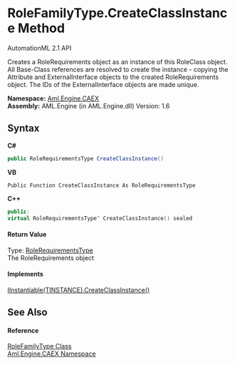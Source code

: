# RoleFamilyType.CreateClassInstance Method 
AutomationML 2.1 API 

Creates a RoleRequirements object as an instance of this RoleClass object. All Base-Class references are resolved to create the instance - copying the Attribute and ExternalInterface objects to the created RoleRequirements object. The IDs of the ExternalInterface objects are made unique.

**Namespace:**&nbsp;<a href="N_Aml_Engine_CAEX">Aml.Engine.CAEX</a><br />**Assembly:**&nbsp;AML.Engine (in AML.Engine.dll) Version: 1.6

## Syntax

**C#**<br />
``` C#
public RoleRequirementsType CreateClassInstance()
```

**VB**<br />
``` VB
Public Function CreateClassInstance As RoleRequirementsType
```

**C++**<br />
``` C++
public:
virtual RoleRequirementsType^ CreateClassInstance() sealed
```


#### Return Value
Type: <a href="T_Aml_Engine_CAEX_RoleRequirementsType">RoleRequirementsType</a><br />The RoleRequirements object

#### Implements
<a href="M_Aml_Engine_CAEX_IInstantiable_1_CreateClassInstance">IInstantiable(TINSTANCE).CreateClassInstance()</a><br />

## See Also


#### Reference
<a href="T_Aml_Engine_CAEX_RoleFamilyType">RoleFamilyType Class</a><br /><a href="N_Aml_Engine_CAEX">Aml.Engine.CAEX Namespace</a><br />